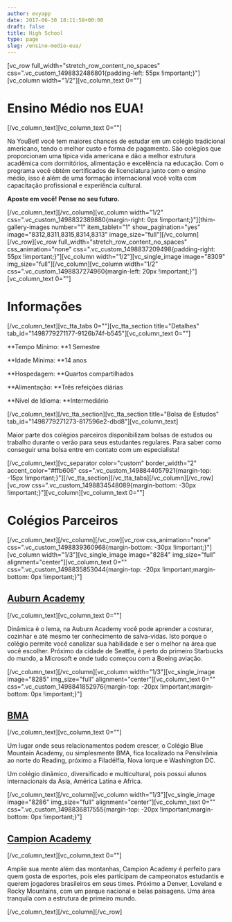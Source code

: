```yaml
---
author: evyapp
date: 2017-06-30 18:11:59+00:00
draft: false
title: High School
type: page
slug: /ensino-medio-eua/
---
```


[vc_row full_width="stretch_row_content_no_spaces" css=".vc_custom_1498832486801{padding-left: 55px !important;}"][vc_column width="1/2"][vc_column_text 0=""]




# Ensino Médio nos EUA!




[/vc_column_text][vc_column_text 0=""]





































Na YouBet! você tem maiores chances de estudar em um colégio tradicional americano, tendo o melhor custo e forma de pagamento. São colégios que proporcionam uma típica vida americana e dão a melhor estrutura acadêmica com dormitórios, alimentação e excelência na educação. Com o programa você obtém certificados de licenciatura junto com o ensino médio, isso é além de uma formação internacional você volta com capacitação profissional e experiência cultural.

**Aposte em você! Pense no seu futuro.**





































[/vc_column_text][/vc_column][vc_column width="1/2" css=".vc_custom_1498832389880{margin-right: 0px !important;}"][thim-gallery-images number="1" item_tablet="1" show_pagination="yes" image="8312,8311,8315,8314,8313" image_size="full"][/vc_column][/vc_row][vc_row full_width="stretch_row_content_no_spaces" css_animation="none" css=".vc_custom_1498837209498{padding-right: 55px !important;}"][vc_column width="1/2"][vc_single_image image="8309" img_size="full"][/vc_column][vc_column width="1/2" css=".vc_custom_1498837274960{margin-left: 20px !important;}"][vc_column_text 0=""]




# Informações




[/vc_column_text][vc_tta_tabs 0=""][vc_tta_section title="Detalhes" tab_id="1498779271177-9126b74f-b545"][vc_column_text 0=""]













**Tempo Mínimo: **1 Semestre







**Idade Mínima: **14 anos




**Hospedagem: **Quartos compartilhados




**Alimentação: **Três refeições diárias




**Nível de Idioma: **Intermediário










[/vc_column_text][/vc_tta_section][vc_tta_section title="Bolsa de Estudos" tab_id="1498779271273-817596e2-dbd8"][vc_column_text]




Maior parte dos colégios parceiros disponibilizam bolsas de estudos ou trabalho durante o verão para seus estudantes regulares. Para saber como conseguir uma bolsa entre em contato com um especialista!




[/vc_column_text][vc_separator color="custom" border_width="2" accent_color="#ffb606" css=".vc_custom_1498844057921{margin-top: -15px !important;}"][/vc_tta_section][/vc_tta_tabs][/vc_column][/vc_row][vc_row css=".vc_custom_1498834548089{margin-bottom: -30px !important;}"][vc_column][vc_column_text 0=""]




# Colégios Parceiros




[/vc_column_text][/vc_column][/vc_row][vc_row css_animation="none" css=".vc_custom_1498839360968{margin-bottom: -30px !important;}"][vc_column width="1/3"][vc_single_image image="8284" img_size="full" alignment="center"][vc_column_text 0="" css=".vc_custom_1498835853044{margin-top: -20px !important;margin-bottom: 0px !important;}"]




## [Auburn Academy](http://www.auburnacademy.org)




[/vc_column_text][vc_column_text 0=""]



















Dinâmica é o lema, na Auburn Academy você pode aprender a costurar, cozinhar e até mesmo ter conhecimento de salva-vidas. Isto porque o colégio permite você canalizar sua habilidade e ser o melhor na área que você escolher. Próximo da cidade de Seattle, é perto do primeiro Starbucks do mundo, a Microsoft e onde tudo começou com a Boeing aviação.



















[/vc_column_text][/vc_column][vc_column width="1/3"][vc_single_image image="8285" img_size="full" alignment="center"][vc_column_text 0="" css=".vc_custom_1498841852976{margin-top: -20px !important;margin-bottom: 0px !important;}"]




## [BMA](http://bma.us)




[/vc_column_text][vc_column_text 0=""]










Um lugar onde seus relacionamentos podem crescer, o Colégio Blue Mountain Academy, ou simplesmente BMA, fica localizado na Pensilvânia ao norte do Reading, próximo a Filadélfia, Nova Iorque e Washington DC.

Um colégio dinâmico, diversificado e multicultural, pois possui alunos internacionais da Ásia, América Latina e Africa.










[/vc_column_text][/vc_column][vc_column width="1/3"][vc_single_image image="8286" img_size="full" alignment="center"][vc_column_text 0="" css=".vc_custom_1498836817555{margin-top: -20px !important;margin-bottom: 0px !important;}"]




## [Campion Academy](http://www.campion.net)




[/vc_column_text][vc_column_text 0=""]



















Amplie sua mente além das montanhas, Campion Academy é perfeito para quem gosta de esportes, pois eles participam de campeonatos estudantis e querem jogadores brasileiros em seus times. Próximo a Denver, Loveland e Rocky Mountains, com um parque nacional e belas paisagens. Uma área tranquila com a estrutura de primeiro mundo.



















[/vc_column_text][/vc_column][/vc_row]




